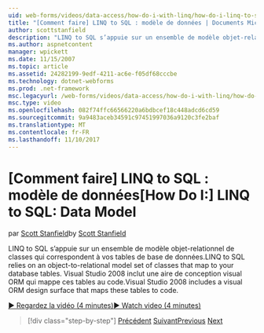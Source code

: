 ```yaml
---
uid: web-forms/videos/data-access/how-do-i-with-linq/how-do-i-linq-to-sql-data-model
title: "[Comment faire] LINQ to SQL : modèle de données | Documents Microsoft"
author: scottstanfield
description: "LINQ to SQL s’appuie sur un ensemble de modèle objet-relationnel de classes qui correspondent à vos tables de base de données. Visual Studio 2008 inclut une aire de conception visual ORM..."
ms.author: aspnetcontent
manager: wpickett
ms.date: 11/15/2007
ms.topic: article
ms.assetid: 24282199-9edf-4211-ac6e-f05df68cccbe
ms.technology: dotnet-webforms
ms.prod: .net-framework
msc.legacyurl: /web-forms/videos/data-access/how-do-i-with-linq/how-do-i-linq-to-sql-data-model
msc.type: video
ms.openlocfilehash: 082f74ffc66566220a6bdbcef18c448adcd6cd59
ms.sourcegitcommit: 9a9483aceb34591c97451997036a9120c3fe2baf
ms.translationtype: MT
ms.contentlocale: fr-FR
ms.lasthandoff: 11/10/2017
---
```

<a name="how-do-i-linq-to-sql-data-model"></a><span data-ttu-id="85daa-104">[Comment faire] LINQ to SQL : modèle de données</span><span class="sxs-lookup"><span data-stu-id="85daa-104">[How Do I:] LINQ to SQL: Data Model</span></span>
====================
<span data-ttu-id="85daa-105">par [Scott Stanfield](https://github.com/scottstanfield)</span><span class="sxs-lookup"><span data-stu-id="85daa-105">by [Scott Stanfield](https://github.com/scottstanfield)</span></span>

<span data-ttu-id="85daa-106">LINQ to SQL s’appuie sur un ensemble de modèle objet-relationnel de classes qui correspondent à vos tables de base de données.</span><span class="sxs-lookup"><span data-stu-id="85daa-106">LINQ to SQL relies on an object-to-relational model set of classes that map to your database tables.</span></span> <span data-ttu-id="85daa-107">Visual Studio 2008 inclut une aire de conception visual ORM qui mappe ces tables au code.</span><span class="sxs-lookup"><span data-stu-id="85daa-107">Visual Studio 2008 includes a visual ORM design surface that maps these tables to code.</span></span>

[<span data-ttu-id="85daa-108">&#9654; Regardez la vidéo (4 minutes)</span><span class="sxs-lookup"><span data-stu-id="85daa-108">&#9654; Watch video (4 minutes)</span></span>](https://channel9.msdn.com/Blogs/ASP-NET-Site-Videos/how-do-i-linq-to-sql-data-model)

>[!div class="step-by-step"]
<span data-ttu-id="85daa-109">[Précédent](how-do-i-linq-to-sql-overview.md)
[Suivant](how-do-i-linq-to-sql-querying-the-database.md)</span><span class="sxs-lookup"><span data-stu-id="85daa-109">[Previous](how-do-i-linq-to-sql-overview.md)
[Next](how-do-i-linq-to-sql-querying-the-database.md)</span></span>
